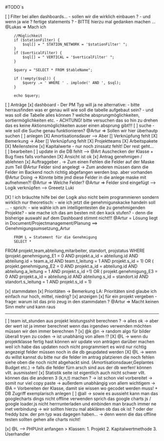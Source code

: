 #TODO´s 

[ ] Filter bei allen dashboards...
    - sollen wir die wirklich einbauen ? 
    - und wenn ja wie ? fertige statements ? 
    - BITTE hierzu mal gedanken machen ...
        @Lukas => Mach ich

        //Möglichkeit
        if ($stationFilter) {
            $sql[] = " STATION_NETWORK = '$stationFilter' ";
        }
        if ($verticalFilter) {
            $sql[] = " VERTICAL = '$verticalFilter' ";
        }

        $query = "SELECT * FROM $tableName";

        if (!empty($sql)) {
            $query .= ' WHERE ' . implode(' AND ', $sql);
        }

        echo $query;

[ ] Anträge
    [x] dashboard
        - Der PM Typ will ja ne alternative:
            - bitte herrausfinden was er genau will wie soll die tabelle aufgebaut sein?
            - und was soll die Tabelle alles können ? welche absprungmöglichkeiten, sortiermöglichkeiten etc. 
            - ACHTUNG! bitte versuchen das so hin zu drehen das es keine Aktionsmöglichkeiten auser einen absprung gibt!!!
        [ ] suche
            - wie soll die Suche genau funktionieren?
                @Artur => Sollen wir hier überhautp suchen
    [ ] anlegen
        [X] Amortisationsdauer --> Aber [] Verknüpfung fehlt
        [X] Bemerkung -> Aber [] Verknüpfung fehlt
        [X] Projektteams
        [X] Arbeitspakete
        [X] Meilensteine
        [x] Kapitalwerte
            - nur noch zinssatz fehlt! Der rest geht...            
    [ ] bearbeiten
        [ ] update in die DB fehlt --> @Art Auschecken der Klasse + Bug fixes falls vorhanden 
        [X] Ansicht ist ok
    [x] Antrag genehmigen / ablehnen
    [x] Auftraggeber
.
-> Zum einen Fehlen die Felder auf der Maske zum Teil 
    @Artur Felder sind angelegt
-> Zum anderen müssen dann die Felder im Backend noch richtig abgefangen werden bsp. aber vorhanden
    @Artur Doing
-> Könnte bitte jmd diese Felder in die anlege maske mit aufnehmen?! 
    @Artur => Welche Felder?
    @Artur => Felder sind eingefügt --> Logik verknüpfen --> Greeetz Luki

 [X] ! ich bräuchte hilfe bei der Logik also nicht beim programmieren sondern wirklich nur theoretisch:
    - wie ich jetzt die genehmigunskacke handeln soll ... 
    - sprich:
        - wie wähle ich am intelligentesten die zu genehmigenden Projekte?
        - wie mache ich das am besten mit den kack stufen? 
        - denn die bisherige auswahl auf dem Dashboard stimmt nicht!!!
        @Artur = Lösung liegt in Document/Projectmanagement/Planung ==> Genehmigungsumsetzung_Artur
        

        FROM L = Statement für die Genehmigung
        SELECT * 
FROM projekt,team,abteilung,mitarbeiter, standort, projstatus
WHERE (projekt.genehmigung_E1 = 0 AND projekt.a_id = abteilung.id AND abteilung.id = team.a_id AND team.t_leitung = 1 AND projekt.s_id = 1)
OR ( projekt.genehmigung_E2 = 0 AND projekt.a_id = abteilung.id AND abteilung.a_leitung = 1 AND projekt.s_id =1)
OR ( projekt.genehmigung_E3 = 0 AND projekt.a_id = abteilung.id AND abteilung.s_id = standort.id AND standort.s_leitung = 1 AND projekt.s_id = 1)

[x] stammdaten
    [x] Prioritäten -> Bemerkung LA: Prioritäten sind glaube ich einfach nur hoch, mittel, niedrig?
        [x] anzeigen
        [x] für ein projekt vergeben
        - frage: warum ist das prio zeug in den stammdaten ? @Artur => Macht keinen Sinn mehr und kann raus

-----

[ ] team ist_stunden aus projekt leistungsshit berechnen ? 
    -> alles ok
    -> aber der wert ist ja immer berechnet wenn das irgendwo verwenden möchten müssen wir den immer berechnen ? 
[x] @k @n   -> random algo für bilder überall tryen zu coden -> ist unabhänig von allem !?
[X] @L      -> wenn du projektklasse fertig hast können wir update von anträgen darüber machen weil ich habe das updaten noch nicht programmiert es wird nur richtig angezeigt felder müssen noch in die db geupdated werden
[X] @L      -> wenn du willst kannst du bitte nur die felder im antrag platzieren die noch fehlen siehe oben die noch nicht abgehackt sind. (Amortisationsdauer,Geplantes Budget etc.)
            -> falls die felder fürn arsch sind aus der db werfen! können vllt. ausmissten!
[x] Statistik seite ist eigentlich auch nicht schwer vllt. können das die anderen 3 (k,n,t) machen ? 
    -> ist schon viel vorbereitet -> somit nur viel copy paste
    -> außerdem unabhängig von allem wichtigem
    -> @A  = Vorbereiten der Klasse, damit sie wissen wo gecodet werden muss! + DB Zugriff exemplarisch anlegen
[ ] @all    -> sowie es aussieht kann man das googlecharts dings nicht offline verwenden sprich das google charts js / google loader.js nicht herrrunterladen und einbinden man brauch immer ne inet verbindung
            -> wir sollten hierzu mal abklären ob das ok ist ? oder der freddy bzw. der pm typ was dagegen haben... 
            -> denn wenn die das offline testen sollten gehen alle charts nicht!

[x] @L --> PHPUnit anfangen
        > Klassen:
            1. Projekt
            2. Kapitalwertmethode
            3. Userhandler
